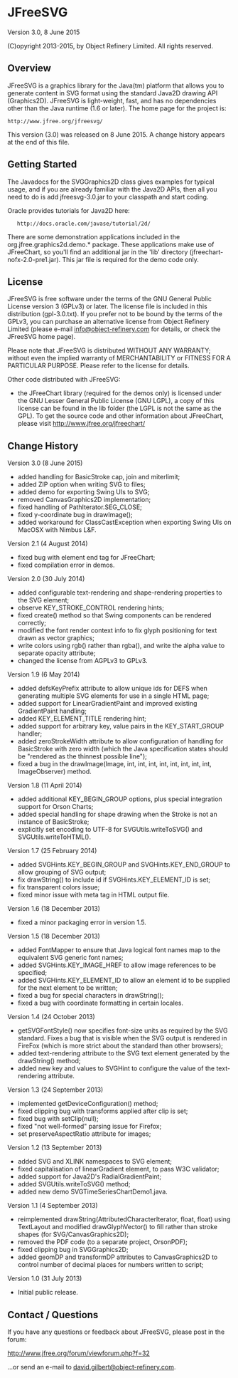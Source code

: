 JFreeSVG
========

Version 3.0, 8 June 2015

(C)opyright 2013-2015, by Object Refinery Limited.  All rights reserved.


Overview
--------
JFreeSVG is a graphics library for the Java(tm) platform that allows you to generate content in SVG format using the standard Java2D drawing API (Graphics2D).  JFreeSVG is light-weight, fast, and has no dependencies other than the Java runtime (1.6 or later).  The home page for the project is:

    http://www.jfree.org/jfreesvg/

This version (3.0) was released on 8 June 2015.  A change history appears at the end of this file.


Getting Started
---------------
The Javadocs for the SVGGraphics2D class gives examples for typical usage, and if you are already familiar with the Java2D APIs, then all you need to do is add jfreesvg-3.0.jar to your classpath and start coding.

Oracle provides tutorials for Java2D here:

       http://docs.oracle.com/javase/tutorial/2d/

There are some demonstration applications included in the org.jfree.graphics2d.demo.* package.  These applications make use of JFreeChart, so you'll find an additional jar in the 'lib' directory (jfreechart-nofx-2.0-pre1.jar).  This jar file is required for the demo code only.


License
-------
JFreeSVG is free software under the terms of the GNU General Public License version 3 (GPLv3) or later.  The license file is included in this distribution (gpl-3.0.txt).  If you prefer not to be bound by the terms of the GPLv3, you can purchase an alternative license from Object Refinery Limited (please e-mail info@object-refinery.com for details, or check the JFreeSVG home page).

Please note that JFreeSVG is distributed WITHOUT ANY WARRANTY; without even the implied warranty of MERCHANTABILITY or FITNESS FOR A PARTICULAR PURPOSE.  Please refer to the license for details.

Other code distributed with JFreeSVG:

- the JFreeChart library (required for the demos only) is licensed under the GNU Lesser General Public License (GNU LGPL), a copy of this license can be found in the lib folder (the LGPL is not the same as the GPL).  To get the source code and other information about JFreeChart, please visit http://www.jfree.org/jfreechart/ 


Change History
--------------

Version 3.0 (8 June 2015)
- added handling for BasicStroke cap, join and miterlimit;
- added ZIP option when writing SVG to files;
- added demo for exporting Swing UIs to SVG;
- removed CanvasGraphics2D implementation;
- fixed handling of PathIterator.SEG_CLOSE;
- fixed y-coordinate bug in drawImage();
- added workaround for ClassCastException when exporting Swing UIs on MacOSX with Nimbus L&F.


Version 2.1 (4 August 2014)
- fixed bug with element end tag for JFreeChart;
- fixed compilation error in demos.


Version 2.0 (30 July 2014)
- added configurable text-rendering and shape-rendering properties to the SVG element;
- observe KEY_STROKE_CONTROL rendering hints;
- fixed create() method so that Swing components can be rendered correctly;
- modified the font render context info to fix glyph positioning for text drawn as vector graphics;
- write colors using rgb() rather than rgba(), and write the alpha value to separate opacity attribute; 
- changed the license from AGPLv3 to GPLv3.


Version 1.9 (6 May 2014) 
- added defsKeyPrefix attribute to allow unique ids for DEFS when generating multiple SVG elements for use in a single HTML page;
- added support for LinearGradientPaint and improved existing GradientPaint handling;
- added KEY_ELEMENT_TITLE rendering hint;
- added support for arbitrary key, value pairs in the KEY_START_GROUP handler;
- added zeroStrokeWidth attribute to allow configuration of handling for BasicStroke with zero width (which the Java specification states should be "rendered as the thinnest possible line");
- fixed a bug in the drawImage(Image, int, int, int, int, int, int, int, int, ImageObserver) method.


Version 1.8 (11 April 2014)
- added additional KEY_BEGIN_GROUP options, plus special integration support for Orson Charts;
- added special handling for shape drawing when the Stroke is not an instance of BasicStroke;
- explicitly set encoding to UTF-8 for SVGUtils.writeToSVG() and SVGUtils.writeToHTML().


Version 1.7 (25 February 2014)
- added SVGHints.KEY_BEGIN_GROUP and SVGHints.KEY_END_GROUP to allow grouping of SVG output;
- fix drawString() to include id if SVGHints.KEY_ELEMENT_ID is set;
- fix transparent colors issue;
- fixed minor issue with meta tag in HTML output file.


Version 1.6 (18 December 2013)
- fixed a minor packaging error in version 1.5.


Version 1.5 (18 December 2013)
- added FontMapper to ensure that Java logical font names map to the equivalent SVG generic font names;
- added SVGHints.KEY_IMAGE_HREF to allow image references to be specified;
- added SVGHints.KEY_ELEMENT_ID to allow an element id to be supplied for the next element to be written;
- fixed a bug for special characters in drawString();
- fixed a bug with coordinate formatting in certain locales.


Version 1.4 (24 October 2013)
- getSVGFontStyle() now specifies font-size units as required by the SVG standard. Fixes a bug that is visible when the SVG output is rendered in FireFox (which is more strict about the standard than other browsers);
- added text-rendering attribute to the SVG text element generated by the drawString() method;
- added new key and values to SVGHint to configure the value of the text-rendering attribute.


Version 1.3 (24 September 2013)
- implemented getDeviceConfiguration() method;
- fixed clipping bug with transforms applied after clip is set;
- fixed bug with setClip(null);
- fixed "not well-formed" parsing issue for Firefox;
- set preserveAspectRatio attribute for images;


Version 1.2 (13 September 2013)
- added SVG and XLINK namespaces to SVG element;
- fixed capitalisation of linearGradient element, to pass W3C validator;
- added support for Java2D's RadialGradientPaint;
- added SVGUtils.writeToSVG() method; 
- added new demo SVGTimeSeriesChartDemo1.java.


Version 1.1 (4 September 2013)
- reimplemented drawString(AttributedCharacterIterator, float, float) using TextLayout and modified drawGlyphVector() to fill rather than stroke shapes (for SVG/CanvasGraphics2D);
- removed the PDF code (to a separate project, OrsonPDF);
- fixed clipping bug in SVGGraphics2D;
- added geomDP and transformDP attributes to CanvasGraphics2D to control number of decimal places for numbers written to script; 


Version 1.0 (31 July 2013)
- Initial public release.


Contact / Questions
-------------------
If you have any questions or feedback about JFreeSVG, please post in the forum:

http://www.jfree.org/forum/viewforum.php?f=32

...or send an e-mail to david.gilbert@object-refinery.com.
